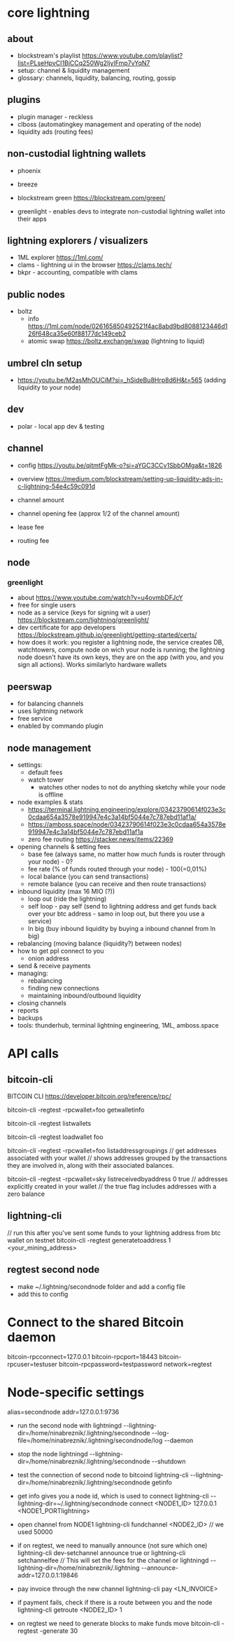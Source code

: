 # core lightning

## about

- blockstream's playlist https://www.youtube.com/playlist?list=PLseHpvCI1BjCCq250Wg2IjyIFmp7vYqN7
- setup: channel & liquidity management
- glossary: channels, liquidity, balancing, routing, gossip

## plugins

- plugin manager - reckless
- clboss (automatingkey management and operating of the node)
- liquidity ads (routing fees)

## non-custodial lightning wallets

- phoenix
- breeze
- blockstream green https://blockstream.com/green/

- greenlight - enables devs to integrate non-custodial lightning wallet into their apps

## lightning explorers / visualizers

- 1ML explorer https://1ml.com/
- clams - lightning ui in the browser https://clams.tech/
- bkpr - accounting, compatible with clams

## public nodes

- boltz 
    - info https://1ml.com/node/026165850492521f4ac8abd9bd8088123446d126f648ca35e60f88177dc149ceb2
    - atomic swap https://boltz.exchange/swap (lightning to liquid)


## umbrel cln setup

- https://youtu.be/M2asMhOUCiM?si=_hSideBu8Hrp8d6H&t=565 (adding liquidity to your node)


## dev

- polar - local app dev & testing

## channel 

- config https://youtu.be/qitmtFgMk-o?si=aYGC3CCv1SbbOMga&t=1826
- overview https://medium.com/blockstream/setting-up-liquidity-ads-in-c-lightning-54e4c59c091d

- channel amount
- channel opening fee (approx 1/2 of the channel amount)
- lease fee
- routing fee

## node

### greenlight 
- about https://www.youtube.com/watch?v=u4ovmbDFJcY
- free for single users
- node as a  service (keys for signing wit a user) https://blockstream.com/lightning/greenlight/
-  dev certificate for app developers https://blockstream.github.io/greenlight/getting-started/certs/
- how does it work: you register a lightning node, the service creates DB, watchtowers, compute node on wich your node is running; the lightning node doesn't have its own keys, they are on the app (with you, and you sign all actions). Works similarlyto hardware wallets

## peerswap

- for balancing channels
- uses lightning network
- free service
- enabled by commando plugin

## node management

- settings:
  - default fees
  - watch tower
    - watches other nodes to not do anything sketchy while your node is offline
- node examples & stats
  - https://terminal.lightning.engineering/explore/03423790614f023e3c0cdaa654a3578e919947e4c3a14bf5044e7c787ebd11af1a/
  - https://amboss.space/node/03423790614f023e3c0cdaa654a3578e919947e4c3a14bf5044e7c787ebd11af1a
  - zero fee routing https://stacker.news/items/22369
- opening channels & setting fees
  - base fee (always same, no matter how much funds is router through your node) - 0?
  - fee rate (% of funds routed through your node) - 100(=0,01%)
  - local balance (you can send transactions)
  - remote balance (you can receive and then route transactions)
- inbound liquidity (max 16 MIO (?))
  - loop out (ride the lightning)
  - self loop - pay self (send to lightning address and get funds back over your btc address - samo in loop out, but there you use a service)
  - ln big (buy inbound liquidity by buying a inbound channel from ln big)
- rebalancing (moving balance (liquidity?) between nodes)
- how to get ppl connect to you
  - onion address
- send & receive payments
- managing:
  - rebalancing
  - finding new connections
  - maintaining inbound/outbound liquidity
- closing channels
- reports
- backups
- tools: thunderhub, terminal lightning engineering, 1ML, amboss.space  

# API calls 

## bitcoin-cli

BITCOIN CLI https://developer.bitcoin.org/reference/rpc/

bitcoin-cli -regtest -rpcwallet=foo getwalletinfo

bitcoin-cli -regtest listwallets

bitcoin-cli -regtest loadwallet foo

bitcoin-cli -regtest -rpcwallet=foo listaddressgroupings 
// get addresses associated with your wallet
// shows addresses grouped by the transactions they are involved in, along with their associated balances.

bitcoin-cli -regtest -rpcwallet=sky listreceivedbyaddress 0 true
// addresses explicitly created in your wallet
// the true flag includes addresses with a zero balance

## lightning-cli

// run this after you've sent some funds to your lightning address from btc wallet on testnet
 bitcoin-cli -regtest generatetoaddress 1 <your_mining_address>

## regtest second node
- make ~/.lightning/secondnode folder and add a config file
- add this to config
# Connect to the shared Bitcoin daemon
bitcoin-rpcconnect=127.0.0.1
bitcoin-rpcport=18443
bitcoin-rpcuser=testuser
bitcoin-rpcpassword=testpassword
network=regtest

# Node-specific settings
alias=secondnode
addr=127.0.0.1:9736 

- run the second node with 
 lightningd --lightning-dir=/home/ninabreznik/.lightning/secondnode --log-file=/home/ninabreznik/.lightning/secondnode/log --daemon

- stop the node
lightningd --lightning-dir=/home/ninabreznik/.lightning/secondnode --shutdown

- test the connection of second node to bitcoind
lightning-cli --lightning-dir=/home/ninabreznik/.lightning/secondnode getinfo

- get info gives you a node id, which is used to connect
lightning-cli --lightning-dir=~/.lightning/secondnode connect <NODE1_ID> 127.0.0.1 <NODE1_PORTlightning>

- open channel from NODE1
lightning-cli fundchannel <NODE2_ID> <AMOUNT> // we used 50000

- if on regtest, we need to manually announce
(not sure which one)
lightning-cli dev-setchannel <channel-id> announce true
or
lightning-cli setchannelfee <peer-node-id> <base-fee> <ppm-fee>  //  This will set the fees for the channel
or 
lightningd --lightning-dir=/home/ninabreznik/.lightning --announce-addr=127.0.0.1:19846

- pay invoice through the new channel
lightning-cli pay <LN_INVOICE>

- if payment fails, check if there is a route between you and the node
lightning-cli getroute <NODE2_ID> <AMOUNT> 1

- on regtest we need to generate blocks to make funds move
bitcoin-cli -regtest -generate 30


